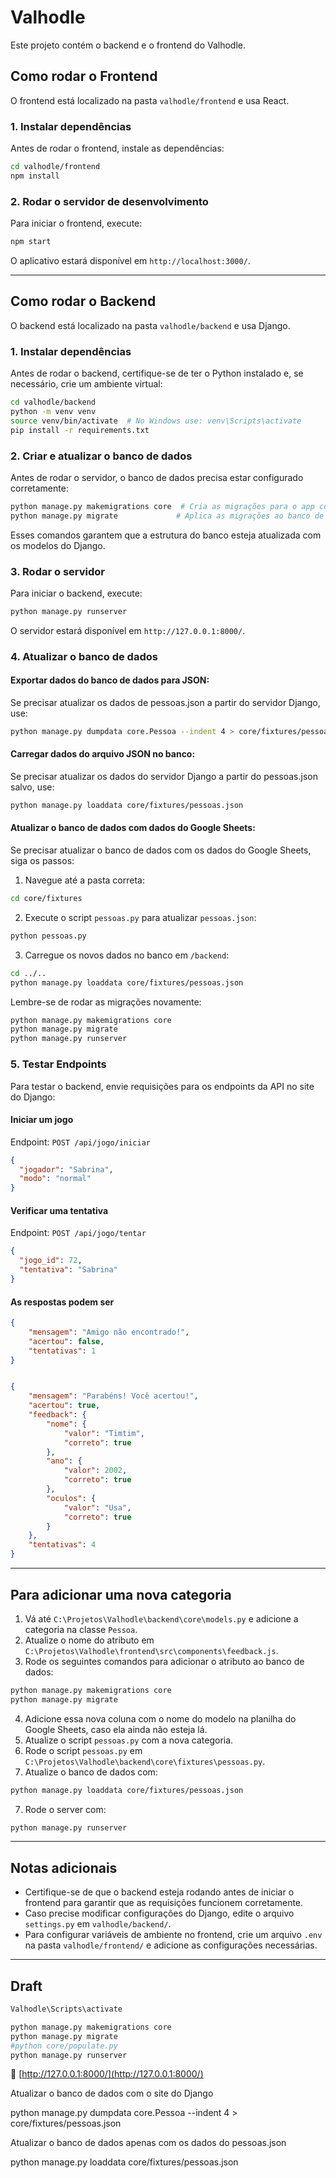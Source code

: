 # Valhodle

Este projeto contém o backend e o frontend do Valhodle.

## Como rodar o Frontend

O frontend está localizado na pasta `valhodle/frontend` e usa React.

### 1. Instalar dependências
Antes de rodar o frontend, instale as dependências:
```sh
cd valhodle/frontend
npm install
```

### 2. Rodar o servidor de desenvolvimento
Para iniciar o frontend, execute:
```sh
npm start
```
O aplicativo estará disponível em `http://localhost:3000/`.

---

## Como rodar o Backend

O backend está localizado na pasta `valhodle/backend` e usa Django.

### 1. Instalar dependências
Antes de rodar o backend, certifique-se de ter o Python instalado e, se necessário, crie um ambiente virtual:
```sh
cd valhodle/backend
python -m venv venv
source venv/bin/activate  # No Windows use: venv\Scripts\activate
pip install -r requirements.txt
```

### 2. Criar e atualizar o banco de dados
Antes de rodar o servidor, o banco de dados precisa estar configurado corretamente:
```sh
python manage.py makemigrations core  # Cria as migrações para o app core
python manage.py migrate             # Aplica as migrações ao banco de dados
```
Esses comandos garantem que a estrutura do banco esteja atualizada com os modelos do Django.

### 3. Rodar o servidor
Para iniciar o backend, execute:
```sh
python manage.py runserver
```
O servidor estará disponível em `http://127.0.0.1:8000/`.

### 4. Atualizar o banco de dados

#### Exportar dados do banco de dados para JSON:
Se precisar atualizar os dados de pessoas.json a partir do servidor Django, use:
```sh
python manage.py dumpdata core.Pessoa --indent 4 > core/fixtures/pessoas.json
```

#### Carregar dados do arquivo JSON no banco:
Se precisar atualizar os dados do servidor Django a partir do pessoas.json salvo, use:
```sh
python manage.py loaddata core/fixtures/pessoas.json
```

#### Atualizar o banco de dados com dados do Google Sheets:
Se precisar atualizar o banco de dados com os dados do Google Sheets, siga os passos:
1. Navegue até a pasta correta:
```sh
cd core/fixtures
```
2. Execute o script `pessoas.py` para atualizar `pessoas.json`:
```sh
python pessoas.py
```
3. Carregue os novos dados no banco em `/backend`:
```sh
cd ../..
python manage.py loaddata core/fixtures/pessoas.json
```

Lembre-se de rodar as migrações novamente:
```sh
python manage.py makemigrations core
python manage.py migrate
python manage.py runserver
```

### 5. Testar Endpoints
Para testar o backend, envie requisições para os endpoints da API no site do Django:

#### Iniciar um jogo
Endpoint: `POST /api/jogo/iniciar`
```json
{
  "jogador": "Sabrina",
  "modo": "normal"
}
```

#### Verificar uma tentativa
Endpoint: `POST /api/jogo/tentar`
```json
{
  "jogo_id": 72,
  "tentativa": "Sabrina"
}
```

#### As respostas podem ser

```json
{
    "mensagem": "Amigo não encontrado!",
    "acertou": false,
    "tentativas": 1
}


{
    "mensagem": "Parabéns! Você acertou!",
    "acertou": true,
    "feedback": {
        "nome": {
            "valor": "Timtim",
            "correto": true
        },
        "ano": {
            "valor": 2002,
            "correto": true
        },
        "oculos": {
            "valor": "Usa",
            "correto": true
        }
    },
    "tentativas": 4
}
```
---

## Para adicionar uma nova categoria
1. Vá até `C:\Projetos\Valhodle\backend\core\models.py` e adicione a categoria na classe `Pessoa`.
2. Atualize o nome do atributo em `C:\Projetos\Valhodle\frontend\src\components\feedback.js`.
3. Rode os seguintes comandos para adicionar o atributo ao banco de dados:
```sh
python manage.py makemigrations core
python manage.py migrate
```
4. Adicione essa nova coluna com o nome do modelo na planilha do Google Sheets, caso ela ainda não esteja lá.
5. Atualize o script `pessoas.py` com a nova categoria.
6. Rode o script `pessoas.py` em `C:\Projetos\Valhodle\backend\core\fixtures\pessoas.py`.
6. Atualize o banco de dados com:
```sh
python manage.py loaddata core/fixtures/pessoas.json
```
7. Rode o server  com:
```sh
python manage.py runserver
```

---

## Notas adicionais
- Certifique-se de que o backend esteja rodando antes de iniciar o frontend para garantir que as requisições funcionem corretamente.
- Caso precise modificar configurações do Django, edite o arquivo `settings.py` em `valhodle/backend/`.
- Para configurar variáveis de ambiente no frontend, crie um arquivo `.env` na pasta `valhodle/frontend/` e adicione as configurações necessárias.

---

## Draft

```sh
Valhodle\Scripts\activate

python manage.py makemigrations core
python manage.py migrate
#python core/populate.py
python manage.py runserver
```
🔗 [http://127.0.0.1:8000/](http://127.0.0.1:8000/)

Atualizar o banco de dados com o site do Django

python manage.py dumpdata core.Pessoa --indent 4 > core/fixtures/pessoas.json

Atualizar o banco de dados apenas com os dados do pessoas.json

python manage.py loaddata core/fixtures/pessoas.json

